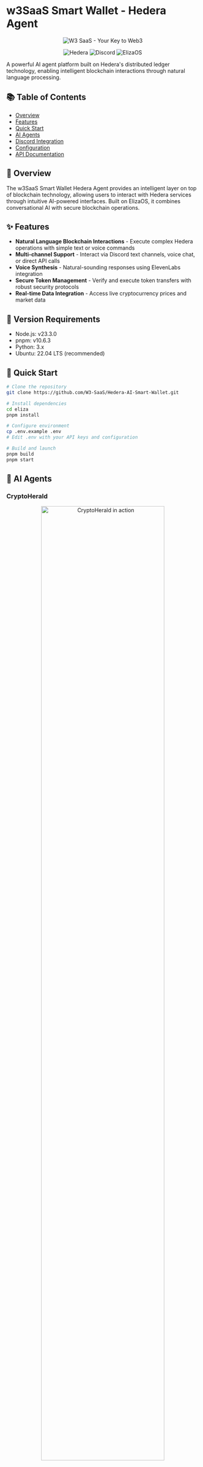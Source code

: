 # w3SaaS Smart Wallet - Hedera Agent

<div align="center">

![W3 SaaS - Your Key to Web3](./images/repocover.png)
  
![Hedera](https://img.shields.io/badge/Powered%20by-Hedera-3ECF8E?style=for-the-badge&logo=hedera&logoColor=white)
![Discord](https://img.shields.io/badge/Discord-Integration-5865F2?style=for-the-badge&logo=discord&logoColor=white)
![ElizaOS](https://img.shields.io/badge/Built%20with-ElizaOS-blue?style=for-the-badge)

</div>

A powerful AI agent platform built on Hedera's distributed ledger technology, enabling intelligent blockchain interactions through natural language processing.

## 📚 Table of Contents

- [Overview](#overview)
- [Features](#features)
- [Quick Start](#quick-start)
- [AI Agents](#ai-agents)
- [Discord Integration](#discord-integration)
- [Configuration](#configuration)
- [API Documentation](#api-documentation)

## 🌟 Overview

The w3SaaS Smart Wallet Hedera Agent provides an intelligent layer on top of blockchain technology, allowing users to interact with Hedera services through intuitive AI-powered interfaces. Built on ElizaOS, it combines conversational AI with secure blockchain operations.

## ✨ Features

- **Natural Language Blockchain Interactions** - Execute complex Hedera operations with simple text or voice commands
- **Multi-channel Support** - Interact via Discord text channels, voice chat, or direct API calls
- **Voice Synthesis** - Natural-sounding responses using ElevenLabs integration
- **Secure Token Management** - Verify and execute token transfers with robust security protocols
- **Real-time Data Integration** - Access live cryptocurrency prices and market data

## 🔧 Version Requirements

- Node.js: v23.3.0
- pnpm: v10.6.3
- Python: 3.x
- Ubuntu: 22.04 LTS (recommended)

## 🚀 Quick Start

```bash
# Clone the repository
git clone https://github.com/W3-SaaS/Hedera-AI-Smart-Wallet.git

# Install dependencies
cd eliza
pnpm install

# Configure environment
cp .env.example .env
# Edit .env with your API keys and configuration

# Build and launch
pnpm build
pnpm start
```

## 🤖 AI Agents

### CryptoHerald

<div align="center">
  <img src="./images/cryptoherald-screenshot1.jpg" alt="CryptoHerald in action" width="80%">
  <img src="./images/cryptoherald-screenshot2.jpg" alt="CryptoHerald in action" width="80%">
</div>

The CryptoHerald agent combines CoinMarketCap and Hedera plugins to deliver real-time cryptocurrency price updates:

- Fetches live Bitcoin prices via CoinMarketCap API
- Records price data immutably on Hedera's distributed ledger
- Responds to diverse price check commands in text and voice
- Publishes updates to dedicated Hedera topics

### Hedera Token Distributor

<div align="center">
  <img src="./images/token-distributor-screenshot.png" alt="Token Distributor in action" width="70%">
</div>

A specialized agent handling secure token distribution with a rigorous verification workflow:

- Verifies user identity through secure code validation
- Manages precise token transfers (10 tokens per verified request)
- Implements multi-step security protocols before execution
- Provides voice-enabled verification and confirmation

### HederaHelper

<div align="center">
  <img src="./images/hederahelper-screenshot.jpg" alt="HederaHelper in action" width="70%">
</div>

A comprehensive Hedera operations assistant supporting:

- Token management (balances, minting, association)
- HBAR balance inquiries
- Hedera Consensus Service (HCS) topic creation and messaging
- Detailed information about Hedera services and capabilities

## 🎮 Discord Integration

<div align="center">
  <img src="./images/discord-setup-screenshot.PNG" alt="Discord Bot Setup" width="70%">
</div>

Seamlessly interact with all agents through a fully integrated Discord bot:

- Natural voice conversations in Discord voice channels
- Precise text command support
- High-quality voice synthesis via ElevenLabs
- Accurate voice command recognition with OpenAI transcription

## ⚙️ Configuration

Required environment variables:

```
DISCORD_API_TOKEN=your-discord-bot-token
DISCORD_APPLICATION_ID=your-discord-application-id
COINMARKETCAP_API_KEY=your-coinmarketcap-api-key
HEDERA_PRIVATE_KEY=your-hedera-account-private-key
HEDERA_ACCOUNT_ID=your-hedera-account-id
HEDERA_NETWORK_TYPE=testnet-or-mainnet
ELEVENLABS_XI_API_KEY=your-elevenlabs-api-key
```

See `.env.example` for a complete list of configuration options.

## 📘 API Documentation

The platform exposes a comprehensive REST API for programmatic access to all agent capabilities:

- Agent creation and management
- Message handling and processing
- Memory and context management
- Storage operations

For detailed API specifications including endpoints, request/response formats, and examples, see the [API Documentation](api.ts_README.md).

---

<div align="center">
  <p>Built with ❤️ by the W3-SaaS team</p>
  <p>Powered by <a href="https://elizaos.github.io/eliza/docs/intro/">ElizaOS</a> and <a href="https://hedera.com/">Hedera</a></p>
</div>


